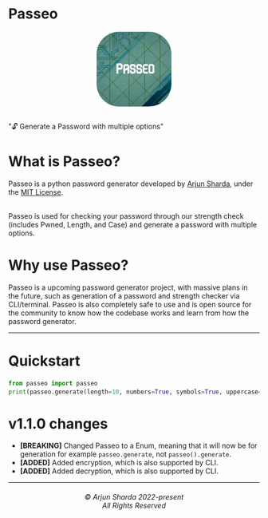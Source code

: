 # Passeo
<div style="text-align: center; display: grid; justify-content: center;"><img style="margin: auto; margin-bottom: 1rem; border-radius: 30%;" height="150" width="150" src="https://raw.githubusercontent.com/ArjunSharda/Passeo/main/ext/passeo.jpg"/></div>

"🔓 Generate a Password with multiple options"

# What is Passeo?

Passeo is a python password generator developed by [Arjun Sharda](https://github.com/ArjunSharda), under the [MIT License](https://github.com/ArjunSharda/Passeo/blob/main/LICENSE).

<br>
Passeo is used for checking your password through our strength check (includes Pwned, Length, and Case) and generate a password with multiple options.
</br>

# Why use Passeo?

Passeo is a upcoming password generator project, with massive plans in the future, such as generation of a password and strength checker via CLI/terminal. Passeo is also completely safe to use and is open source for the community to know how the codebase works and learn from how the password generator.


-----------------

# Quickstart

```python
from passeo import passeo
print(passeo.generate(length=10, numbers=True, symbols=True, uppercase=True, lowercase=False, space=True, save=True))
```

# v1.1.0 changes
- **[BREAKING]** Changed Passeo to a Enum, meaning that it will now be for generation for example `passeo.generate`, not `passeo().generate`.
- **[ADDED]** Added encryption, which is also supported by CLI.
- **[ADDED]** Added decryption, which is also supported by CLI.

<hr>
<h6 align="center">© Arjun Sharda 2022-present 
<br>
All Rights Reserved</h6>
